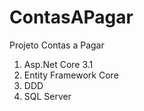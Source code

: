 # ContasAPagar
Projeto Contas a Pagar

<ol>
  <li>Asp.Net Core 3.1</>
  <li>Entity Framework Core</>
  <li>DDD</>
  <li>SQL Server</>
</ol>
